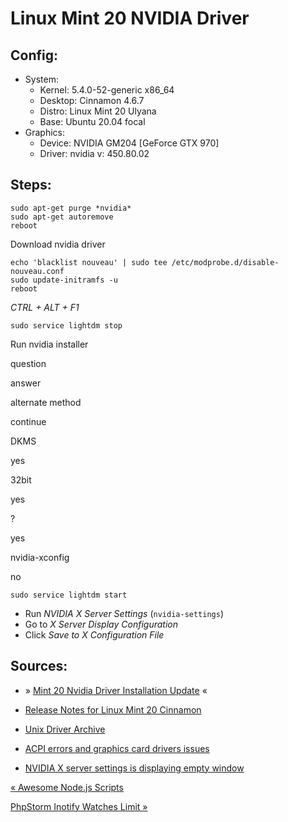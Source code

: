 # Linux Mint 20 NVIDIA Driver

Config:
-------

*   System:
    *   Kernel: 5.4.0-52-generic x86\_64
    *   Desktop: Cinnamon 4.6.7
    *   Distro: Linux Mint 20 Ulyana
    *   Base: Ubuntu 20.04 focal
*   Graphics:
    *   Device: NVIDIA GM204 \[GeForce GTX 970\]
    *   Driver: nvidia v: 450.80.02

Steps:
------

    sudo apt-get purge *nvidia*
    sudo apt-get autoremove
    reboot

Download nvidia driver

    echo 'blacklist nouveau' | sudo tee /etc/modprobe.d/disable-nouveau.conf
    sudo update-initramfs -u
    reboot

_CTRL + ALT + F1_

    sudo service lightdm stop

Run nvidia installer

question

answer

alternate method

continue

DKMS

yes

32bit

yes

?

yes

nvidia-xconfig

no

    sudo service lightdm start

*   Run _NVIDIA X Server Settings_ (`nvidia-settings`)
*   Go to _X Server Display Configuration_
*   Click _Save to X Configuration File_

Sources:
--------

*   » [Mint 20 Nvidia Driver Installation Update](https://forums.linuxmint.com/viewtopic.php?t=154932&start=39) «

*   [Release Notes for Linux Mint 20 Cinnamon](https://www.linuxmint.com/rel_ulyana_cinnamon.php)
*   [Unix Driver Archive](https://www.nvidia.com/en-us/drivers/unix/)

*   [ACPI errors and graphics card drivers issues](https://forums.linuxmint.com/viewtopic.php?t=328023)
*   [NVIDIA X server settings is displaying empty window](https://superuser.com/questions/1394120/nvidia-x-server-settings-is-displaying-empty-window)

[« Awesome Node.js Scripts](awesome-node-scripts.html)

[PhpStorm Inotify Watches Limit »](phpstorm-inotify-watches-limit.html)


